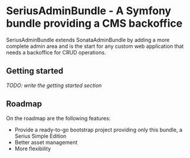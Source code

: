 SeriusAdminBundle - A Symfony bundle providing a CMS backoffice
===============================================================

SeriusAdminBundle extends SonataAdminBundle by adding a more complete admin area
and is the start for any custom web application that needs a backoffice for CRUD operations.

Getting started
---------------

*TODO: write the getting started section*

Roadmap
-------

On the roadmap are the following features:

* Provide a ready-to-go bootstrap project providing only this bundle, a Serius Simple Edition
* Better asset management
* More flexibility

